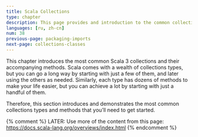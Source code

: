 ```yaml
---
title: Scala Collections
type: chapter
description: This page provides and introduction to the common collections classes and their methods in Scala 3.
languages: [ru, zh-cn]
num: 38
previous-page: packaging-imports
next-page: collections-classes
---
```


This chapter introduces the most common Scala 3 collections and their accompanying methods.
Scala comes with a wealth of collections types, but you can go a long way by starting with just a few of them, and later using the others as needed.
Similarly, each type has dozens of methods to make your life easier, but you can achieve a lot by starting with just a handful of them.

Therefore, this section introduces and demonstrates the most common collections types and methods that you’ll need to get started.


{% comment %}
LATER: Use more of the content from this page:
       https://docs.scala-lang.org/overviews/index.html
{% endcomment %}




